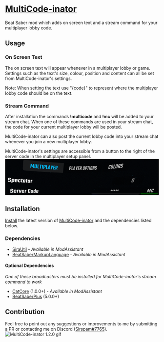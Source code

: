 # [MultiCode-inator](https://clips.twitch.tv/WealthyHungryAppleBudStar-kwPAcoffd0CAUzdz)
Beat Saber mod which adds on screen text and a stream command for your multiplayer lobby code.
## Usage
### On Screen Text
The on screen text will appear whenever in a multiplayer lobby or game. Settings such as the text's size, colour, position and content can all be set from MultiCode-inator's settings.

Note: When setting the text use "{code}" to represent where the multiplayer lobby code should be on the text.
### Stream Command
After installation the commands **!multicode** and **!mc** will be added to your stream chat. When one of these commands are used in your stream chat, the code for your current multiplayer lobby will be posted.

MultiCode-inator can also post the current lobby code into your stream chat whenever you join a new multiplayer lobby.

MultiCode-inator's settings are accessible from a button to the right of the server code in the multiplayer setup panel.
![MultiplayerSettings.png](MultiplayerSettings.png)
## Installation
[Install](https://bsmg.wiki/pc-modding.html#install-mods) the latest version of [MultiCode-inator](https://github.com/Sirspam/MultiCode-inator/releases/latest) and the dependencies listed below.
### Dependencies
* [SiraUtil](https://github.com/Auros/SiraUtil) _- Available in ModAssistant_
* [BeatSaberMarkupLanguage](https://github.com/monkeymanboy/BeatSaberMarkupLanguage) _- Available in ModAssistant_
#### Optional Dependencies
_One of these broadcasters must be installed for MultiCode-inator's stream command to work_
* [CatCore](https://github.com/ErisApps/CatCore) (1.0.0+) _- Available in ModAssistant_
* [BeatSaberPlus](https://github.com/hardcpp/BeatSaberPlus) (5.0.0+)
## Contribution
Feel free to point out any suggestions or improvements to me by submitting a PR or contacting me on Discord ([Sirspam#7765](https://discordapp.com/users/232574143818760192)).
![MultiCode-inator 1.2.0 gif](MultiCode-inator1.2.0Compressed.gif)
